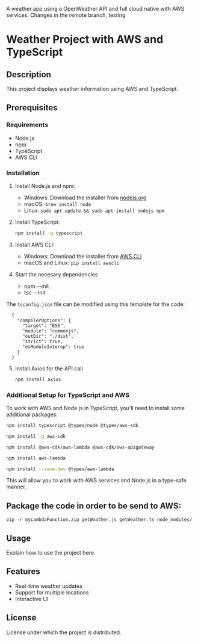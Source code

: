 A weather app using a OpenWeather API and full cloud native with AWS services. 
Changes in the remote branch, testing

# Weather Project with AWS and TypeScript

## Description
This project displays weather information using AWS and TypeScript.

## Prerequisites

### Requirements
- Node.js
- npm
- TypeScript
- AWS CLI

### Installation
1. Install Node.js and npm:
    - Windows: Download the installer from [nodejs.org](https://nodejs.org/en/download/)
    - macOS: `brew install node`
    - Linux: `sudo apt update && sudo apt install nodejs npm`

2. Install TypeScript:
    ```bash
    npm install -g typescript
    ```

3. Install AWS CLI:
    - Windows: Download the installer from [AWS CLI](https://aws.amazon.com/cli/)
    - macOS and Linux: `pip install awscli`

4. Start the necesary dependencies 
    - npm --init
    - tsc --init

The `tsconfig.json` file can be modified using this template for the code: 

```
  {
    "compilerOptions": {
      "target": "ES6",
      "module": "commonjs",
      "outDir": "./dist",
      "strict": true,
      "esModuleInterop": true
    }
  }
```

5. Install Axios for the API call
    ```bash
    npm install axios
    ```

### Additional Setup for TypeScript and AWS

To work with AWS and Node.js in TypeScript, you'll need to install some additional packages:

```bash
npm install typescript @types/node @types/aws-sdk
```

```bash
npm install -g aws-cdk
```

```bash
npm install @aws-cdk/aws-lambda @aws-cdk/aws-apigateway
```

```bash
npm install aws-lambda
```

```bash
npm install --save-dev @types/aws-lambda
```

This will allow you to work with AWS services and Node.js in a type-safe manner.

## Package the code in order to be send to AWS: 

```
zip -r myLambdaFunction.zip getWeather.js getWeather.ts node_modules/
```

## Usage
Explain how to use the project here.

## Features
- Real-time weather updates
- Support for multiple locations
- Interactive UI


## License
License under which the project is distributed.
